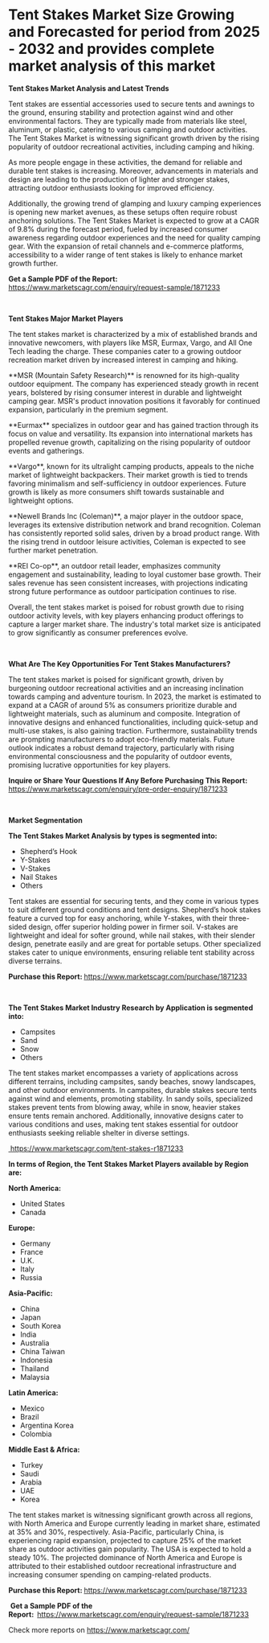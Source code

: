 <p><h1>Tent Stakes Market Size Growing and Forecasted for period from 2025 - 2032 and provides complete market analysis of this market</h1></p><p><strong>Tent Stakes Market Analysis and Latest Trends</strong></p>
<p><p>Tent stakes are essential accessories used to secure tents and awnings to the ground, ensuring stability and protection against wind and other environmental factors. They are typically made from materials like steel, aluminum, or plastic, catering to various camping and outdoor activities. The Tent Stakes Market is witnessing significant growth driven by the rising popularity of outdoor recreational activities, including camping and hiking. </p><p>As more people engage in these activities, the demand for reliable and durable tent stakes is increasing. Moreover, advancements in materials and design are leading to the production of lighter and stronger stakes, attracting outdoor enthusiasts looking for improved efficiency. </p><p>Additionally, the growing trend of glamping and luxury camping experiences is opening new market avenues, as these setups often require robust anchoring solutions. The Tent Stakes Market is expected to grow at a CAGR of 9.8% during the forecast period, fueled by increased consumer awareness regarding outdoor experiences and the need for quality camping gear. With the expansion of retail channels and e-commerce platforms, accessibility to a wider range of tent stakes is likely to enhance market growth further.</p></p>
<p><strong>Get a Sample PDF of the Report:&nbsp;</strong> <a href="https://www.marketscagr.com/enquiry/request-sample/1871233?utm_campaign=2667&utm_medium=2&utm_source=Github&utm_content=ia&utm_term=05042025&utm_id=tent-stakes">https://www.marketscagr.com/enquiry/request-sample/1871233</a></p>
<p>&nbsp;</p>
<p><strong>Tent Stakes Major Market Players</strong></p>
<p><p>The tent stakes market is characterized by a mix of established brands and innovative newcomers, with players like MSR, Eurmax, Vargo, and All One Tech leading the charge. These companies cater to a growing outdoor recreation market driven by increased interest in camping and hiking.</p><p>**MSR (Mountain Safety Research)** is renowned for its high-quality outdoor equipment. The company has experienced steady growth in recent years, bolstered by rising consumer interest in durable and lightweight camping gear. MSR's product innovation positions it favorably for continued expansion, particularly in the premium segment.</p><p>**Eurmax** specializes in outdoor gear and has gained traction through its focus on value and versatility. Its expansion into international markets has propelled revenue growth, capitalizing on the rising popularity of outdoor events and gatherings.</p><p>**Vargo**, known for its ultralight camping products, appeals to the niche market of lightweight backpackers. Their market growth is tied to trends favoring minimalism and self-sufficiency in outdoor experiences. Future growth is likely as more consumers shift towards sustainable and lightweight options.</p><p>**Newell Brands Inc (Coleman)**, a major player in the outdoor space, leverages its extensive distribution network and brand recognition. Coleman has consistently reported solid sales, driven by a broad product range. With the rising trend in outdoor leisure activities, Coleman is expected to see further market penetration.</p><p>**REI Co-op**, an outdoor retail leader, emphasizes community engagement and sustainability, leading to loyal customer base growth. Their sales revenue has seen consistent increases, with projections indicating strong future performance as outdoor participation continues to rise.</p><p>Overall, the tent stakes market is poised for robust growth due to rising outdoor activity levels, with key players enhancing product offerings to capture a larger market share. The industry's total market size is anticipated to grow significantly as consumer preferences evolve.</p></p>
<p>&nbsp;</p>
<p><strong>What Are The Key Opportunities For Tent Stakes Manufacturers?</strong></p>
<p><p>The tent stakes market is poised for significant growth, driven by burgeoning outdoor recreational activities and an increasing inclination towards camping and adventure tourism. In 2023, the market is estimated to expand at a CAGR of around 5% as consumers prioritize durable and lightweight materials, such as aluminum and composite. Integration of innovative designs and enhanced functionalities, including quick-setup and multi-use stakes, is also gaining traction. Furthermore, sustainability trends are prompting manufacturers to adopt eco-friendly materials. Future outlook indicates a robust demand trajectory, particularly with rising environmental consciousness and the popularity of outdoor events, promising lucrative opportunities for key players.</p></p>
<p><strong>Inquire or Share Your Questions If Any Before Purchasing This Report:</strong> <a href="https://www.marketscagr.com/enquiry/pre-order-enquiry/1871233?utm_campaign=2667&utm_medium=2&utm_source=Github&utm_content=ia&utm_term=05042025&utm_id=tent-stakes">https://www.marketscagr.com/enquiry/pre-order-enquiry/1871233</a></p>
<p>&nbsp;</p>
<p><strong>Market Segmentation</strong></p>
<p><strong>The Tent Stakes Market Analysis by types is segmented into:</strong></p>
<p><ul><li>Shepherd’s Hook</li><li>Y-Stakes</li><li>V-Stakes</li><li>Nail Stakes</li><li>Others</li></ul></p>
<p><p>Tent stakes are essential for securing tents, and they come in various types to suit different ground conditions and tent designs. Shepherd’s hook stakes feature a curved top for easy anchoring, while Y-stakes, with their three-sided design, offer superior holding power in firmer soil. V-stakes are lightweight and ideal for softer ground, while nail stakes, with their slender design, penetrate easily and are great for portable setups. Other specialized stakes cater to unique environments, ensuring reliable tent stability across diverse terrains.</p></p>
<p><strong>Purchase this Report:&nbsp;</strong><a href="https://www.marketscagr.com/purchase/1871233?utm_campaign=2667&utm_medium=2&utm_source=Github&utm_content=ia&utm_term=05042025&utm_id=tent-stakes">https://www.marketscagr.com/purchase/1871233</a></p>
<p>&nbsp;</p>
<p><strong>The Tent Stakes Market Industry Research by Application is segmented into:</strong></p>
<p><ul><li>Campsites</li><li>Sand</li><li>Snow</li><li>Others</li></ul></p>
<p><p>The tent stakes market encompasses a variety of applications across different terrains, including campsites, sandy beaches, snowy landscapes, and other outdoor environments. In campsites, durable stakes secure tents against wind and elements, promoting stability. In sandy soils, specialized stakes prevent tents from blowing away, while in snow, heavier stakes ensure tents remain anchored. Additionally, innovative designs cater to various conditions and uses, making tent stakes essential for outdoor enthusiasts seeking reliable shelter in diverse settings.</p></p>
<p><a href="https://www.marketscagr.com/tent-stakes-r1871233?utm_campaign=2667&utm_medium=2&utm_source=Github&utm_content=ia&utm_term=05042025&utm_id=tent-stakes">&nbsp;https://www.marketscagr.com/tent-stakes-r1871233</a></p>
<p><strong>In terms of Region, the Tent Stakes Market Players available by Region are:</strong></p>
<p>
    <p> <strong> North America: </strong>
        <ul>
            <li>United States</li>
            <li>Canada</li>
        </ul>
        </p> 
    <p> <strong> Europe: </strong>
        <ul>
            <li>Germany</li>
            <li>France</li>
            <li>U.K.</li>
            <li>Italy</li>
            <li>Russia</li>
        </ul>
        </p> 
    <p> <strong> Asia-Pacific: </strong>
        <ul>
            <li>China</li>
            <li>Japan</li>
            <li>South Korea</li>
            <li>India</li>
            <li>Australia</li>
            <li>China Taiwan</li>
            <li>Indonesia</li>
            <li>Thailand</li>
            <li>Malaysia</li>
        </ul>
        </p> 
    <p> <strong> Latin America: </strong>
        <ul>
            <li>Mexico</li>
            <li>Brazil</li>
            <li>Argentina Korea</li>
            <li>Colombia</li>
        </ul>
        </p> 
    <p> <strong> Middle East & Africa: </strong>
        <ul>
            <li>Turkey</li>
            <li>Saudi</li>
            <li>Arabia</li>
            <li>UAE</li>
            <li>Korea</li>
        </ul>
    </p>
    </p>
<p><p>The tent stakes market is witnessing significant growth across all regions, with North America and Europe currently leading in market share, estimated at 35% and 30%, respectively. Asia-Pacific, particularly China, is experiencing rapid expansion, projected to capture 25% of the market share as outdoor activities gain popularity. The USA is expected to hold a steady 10%. The projected dominance of North America and Europe is attributed to their established outdoor recreational infrastructure and increasing consumer spending on camping-related products.</p></p>
<p><strong>Purchase this Report: </strong><a href="https://www.marketscagr.com/purchase/1871233?utm_campaign=2667&utm_medium=2&utm_source=Github&utm_content=ia&utm_term=05042025&utm_id=tent-stakes">https://www.marketscagr.com/purchase/1871233</a></p>
<p>&nbsp;<strong>Get a Sample PDF of the Report:&nbsp;&nbsp;</strong><a href="https://www.marketscagr.com/enquiry/request-sample/1871233?utm_campaign=2667&utm_medium=2&utm_source=Github&utm_content=ia&utm_term=05042025&utm_id=tent-stakes">https://www.marketscagr.com/enquiry/request-sample/1871233</a></p>
<p><strong></strong></p>
<p>Check more reports on <a href="https://www.marketscagr.com/?utm_campaign=2667&utm_medium=2&utm_source=Github&utm_content=ia&utm_term=05042025&utm_id=tent-stakes">https://www.marketscagr.com/</a></p>